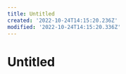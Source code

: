 ```yaml
---
title: Untitled
created: '2022-10-24T14:15:20.236Z'
modified: '2022-10-24T14:15:20.336Z'
---
```


# Untitled
